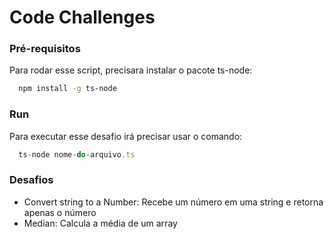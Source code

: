 # Code Challenges

### Pré-requisitos

Para rodar esse script, precisara instalar o pacote ts-node:

```bash
  npm install -g ts-node
```

### Run

Para executar esse desafio irá precisar usar o comando:

```ts
  ts-node nome-do-arquivo.ts
```

### Desafios

<ul>
<li>Convert string to a Number: Recebe um número em uma string e retorna apenas o número</li>
<li>Median: Calcula a média de um array </li>
</ul>
